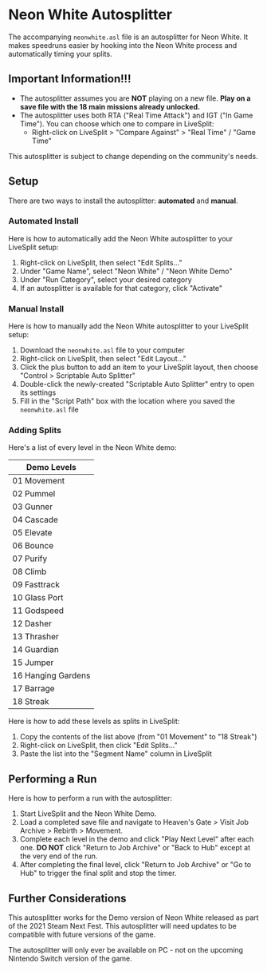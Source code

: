 # Neon White Autosplitter

The accompanying `neonwhite.asl` file is an autosplitter for Neon White. It makes speedruns easier by hooking into the Neon White process and automatically timing your splits.

## Important Information!!!

* The autosplitter assumes you are **NOT** playing on a new file. **Play on a save file with the 18 main missions already unlocked.**
* The autosplitter uses both RTA ("Real Time Attack") and IGT ("In Game Time"). You can choose which one to compare in LiveSplit:
    * Right-click on LiveSplit > "Compare Against" > "Real Time" / "Game Time"

This autosplitter is subject to change depending on the community's needs.

## Setup

There are two ways to install the autosplitter: **automated** and **manual**.

### Automated Install

Here is how to automatically add the Neon White autosplitter to your LiveSplit setup:
1. Right-click on LiveSplit, then select "Edit Splits..."
2. Under "Game Name", select "Neon White" / "Neon White Demo"
3. Under "Run Category", select your desired category
4. If an autosplitter is available for that category, click "Activate"

### Manual Install

Here is how to manually add the Neon White autosplitter to your LiveSplit setup:
1. Download the `neonwhite.asl` file to your computer
2. Right-click on LiveSplit, then select "Edit Layout..."
3. Click the plus button to add an item to your LiveSplit layout, then choose "Control > Scriptable Auto Splitter"
4. Double-click the newly-created "Scriptable Auto Splitter" entry to open its settings
5. Fill in the "Script Path" box with the location where you saved the `neonwhite.asl` file

### Adding Splits

Here's a list of every level in the Neon White demo:

| Demo Levels |
|---|
| 01 Movement |
| 02 Pummel |
| 03 Gunner |
| 04 Cascade |
| 05 Elevate |
| 06 Bounce |
| 07 Purify |
| 08 Climb |
| 09 Fasttrack |
| 10 Glass Port |
| 11 Godspeed |
| 12 Dasher |
| 13 Thrasher |
| 14 Guardian |
| 15 Jumper |
| 16 Hanging Gardens |
| 17 Barrage |
| 18 Streak |

Here is how to add these levels as splits in LiveSplit:
1. Copy the contents of the list above (from "01 Movement" to "18 Streak")
2. Right-click on LiveSplit, then click "Edit Splits..."
3. Paste the list into the "Segment Name" column in LiveSplit

## Performing a Run

Here is how to perform a run with the autosplitter:
1. Start LiveSplit and the Neon White Demo.
2. Load a completed save file and navigate to Heaven's Gate > Visit Job Archive > Rebirth > Movement.
3. Complete each level in the demo and click "Play Next Level" after each one. **DO NOT** click "Return to Job Archive" or "Back to Hub" except at the very end of the run.
4. After completing the final level, click "Return to Job Archive" or "Go to Hub" to trigger the final split and stop the timer.

## Further Considerations

This autosplitter works for the Demo version of Neon White released as part of the 2021 Steam Next Fest. This autosplitter will need updates to be compatible with future versions of the game.

The autosplitter will only ever be available on PC - not on the upcoming Nintendo Switch version of the game.